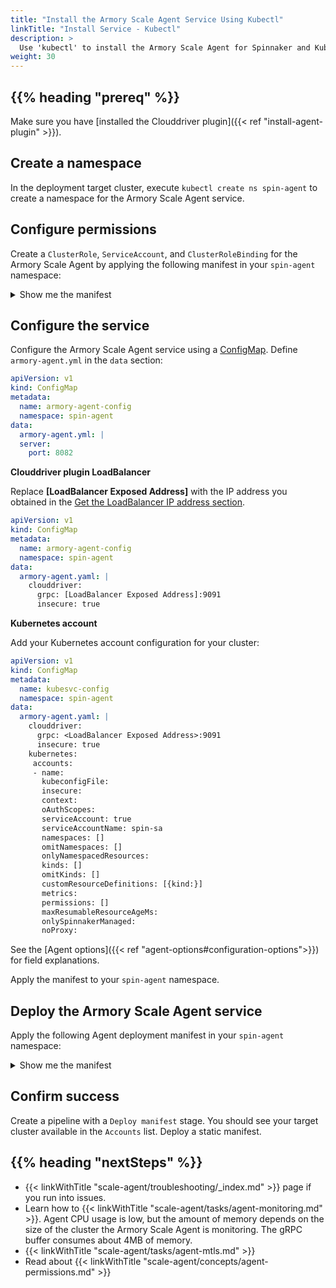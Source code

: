 ```yaml
---
title: "Install the Armory Scale Agent Service Using Kubectl"
linkTitle: "Install Service - Kubectl"
description: >
  Use 'kubectl' to install the Armory Scale Agent for Spinnaker and Kubernetes service in your Kubernetes and Spinnaker or Armory CD environments.
weight: 30
---
```


## {{% heading "prereq" %}}

Make sure you have [installed the Clouddriver plugin]({{< ref "install-agent-plugin" >}}).


## Create a namespace

In the deployment target cluster, execute `kubectl create ns spin-agent` to create a namespace for the Armory Scale Agent service.

## Configure permissions

Create a `ClusterRole`, `ServiceAccount`, and `ClusterRoleBinding` for the Armory Scale Agent by applying the following manifest in your `spin-agent` namespace:

<details><summary>Show me the manifest</summary>

```yaml
apiVersion: rbac.authorization.k8s.io/v1
kind: ClusterRole
metadata:
  name: spin-cluster-role
rules:
- apiGroups:
  - ""
  resources:
  - configmaps
  - endpoints
  - events
  - ingresses
  - ingresses/status
  - jobs
  - jobs/status
  - namespaces
  - namespaces/finalize
  - namespaces/status
  - pods
  - pods/log
  - pods/status
  - secrets
  - services
  - services/status
  - services/finalizers
  verbs:
  - create
  - get
  - list
  - update
  - watch
  - patch
  - delete
- apiGroups:
  - batch
  resources:
  - jobs
  - jobs/status
  verbs:
  - create
  - get
  - list
  - update
  - watch
  - patch
  - delete
- apiGroups:
  - apps
  - extensions
  resources:
  - daemonsets
  - daemonsets/status
  - deployments
  - deployments/finalizers
  - deployments/scale
  - deployments/status
  - replicasets
  - replicasets/finalizers
  - replicasets/scale
  - replicasets/status
  - statefulsets
  - statefulsets/finalizers
  - statefulsets/scale
  - statefulsets/status
  verbs:
  - create
  - get
  - list
  - update
  - watch
  - patch
  - delete
- apiGroups:
  - monitoring.coreos.com
  resources:
  - servicemonitors
  verbs:
  - get
  - create
- apiGroups:
  - spinnaker.armory.io
  resources:
  - '*'
  - spinnakerservices
  verbs:
  - create
  - get
  - list
  - update
  - watch
  - patch
- apiGroups:
  - apiextensions.k8s.io
  resources:
  - customresourcedefinitions
  verbs:
  - '*'
- apiGroups:
  - admissionregistration.k8s.io
  resources:
  - validatingwebhookconfigurations
  verbs:
  - '*'
- apiGroups:
  - argoproj.io
  resources:
  - '*'
  verbs:
  - '*'
---
apiVersion: v1
kind: ServiceAccount
metadata:
  namespace: spin-agent
  name: spin-sa
---
kind: ClusterRoleBinding
apiVersion: rbac.authorization.k8s.io/v1
metadata:
  name: spin-cluster-role-binding
subjects:
  - kind: ServiceAccount
    name: spin-sa
    namespace: spin-agent
roleRef:
  apiGroup: rbac.authorization.k8s.io
  kind: ClusterRole
  name: spin-cluster-role
```

</details>

## Configure the service

Configure the Armory Scale Agent service using a [ConfigMap](https://kubernetes.io/docs/concepts/configuration/configmap/). Define `armory-agent.yml` in the `data` section:


```yaml
apiVersion: v1
kind: ConfigMap
metadata:
  name: armory-agent-config
  namespace: spin-agent
data:
  armory-agent.yml: |  
  server:
    port: 8082
```

**Clouddriver plugin LoadBalancer**

Replace **[LoadBalancer Exposed Address]** with the IP address you obtained in the [Get the LoadBalancer IP address section](#get-the-loadbalancer-ip-address).


```yaml
apiVersion: v1
kind: ConfigMap
metadata:
  name: armory-agent-config
  namespace: spin-agent
data:
  armory-agent.yaml: |
    clouddriver:
      grpc: [LoadBalancer Exposed Address]:9091
      insecure: true
```


**Kubernetes account**

Add your Kubernetes account configuration for your cluster:

```yaml
apiVersion: v1
kind: ConfigMap
metadata:
  name: kubesvc-config
  namespace: spin-agent
data:
  armory-agent.yaml: |
    clouddriver:
      grpc: <LoadBalancer Exposed Address>:9091
      insecure: true
    kubernetes:
     accounts:
     - name:
       kubeconfigFile:
       insecure:
       context:
       oAuthScopes:
       serviceAccount: true
       serviceAccountName: spin-sa
       namespaces: []
       omitNamespaces: []
       onlyNamespacedResources:
       kinds: []
       omitKinds: []
       customResourceDefinitions: [{kind:}]
       metrics:
       permissions: []
       maxResumableResourceAgeMs:
       onlySpinnakerManaged:
       noProxy:
```

See the [Agent options]({{< ref "agent-options#configuration-options">}}) for field explanations.

Apply the manifest to your `spin-agent` namespace.

## Deploy the Armory Scale Agent service

Apply the following Agent deployment manifest in your `spin-agent` namespace:

<details><summary>Show me the manifest</summary>

```yaml
apiVersion: apps/v1
kind: Deployment
metadata:
  labels:
    app: spin
    app.kubernetes.io/name: armory-agent
    app.kubernetes.io/part-of: spinnaker
    cluster: spin-armory-agent
  name: spin-armory-agent
spec:
  replicas: 1
  selector:
    matchLabels:
      app: spin
      cluster: spin-armory-agent
  template:
    metadata:
      labels:
        app: spin
        app.kubernetes.io/name: armory-agent
        app.kubernetes.io/part-of: spinnaker
        cluster: spin-armory-agent
    spec:
      serviceAccount: spin-sa
      containers:
      - image: armory/agent-k8s:<version> # must be compatible with your Armory CD version
        imagePullPolicy: IfNotPresent
        name: armory-agent
        ports:
          - name: health
            containerPort: 8082
            protocol: TCP
          - name: metrics
            containerPort: 8008
            protocol: TCP
        readinessProbe:
          httpGet:
            port: health
            path: /health
          failureThreshold: 3
          periodSeconds: 10
          successThreshold: 1
          timeoutSeconds: 1
        terminationMessagePath: /dev/termination-log
        terminationMessagePolicy: File
        volumeMounts:
        - mountPath: /opt/armory/config
          name: volume-armory-agent-config
        # - mountPath: /kubeconfigfiles
        #   name: volume-armory-agent-kubeconfigs
      restartPolicy: Always
      volumes:
      - name: volume-armory-agent-config
        configMap:
          name: armory-agent-config
      # - name: volume-armory-agent-kubeconfigs
      #   secret:
      #     defaultMode: 420
      #     secretName: kubeconfigs-secret
```

</details>

## Confirm success

Create a pipeline with a `Deploy manifest` stage. You should see your target cluster available in the `Accounts` list. Deploy a static manifest.

## {{% heading "nextSteps" %}}

* {{< linkWithTitle "scale-agent/troubleshooting/_index.md" >}} page if you run into issues.
* Learn how to {{< linkWithTitle "scale-agent/tasks/agent-monitoring.md" >}}. Agent CPU usage is low, but the amount of memory depends on the size of the cluster the Armory Scale Agent is monitoring. The gRPC buffer consumes about 4MB of memory.
* {{< linkWithTitle "scale-agent/tasks/agent-mtls.md" >}}
* Read about {{< linkWithTitle "scale-agent/concepts/agent-permissions.md" >}}
</br>
</br>